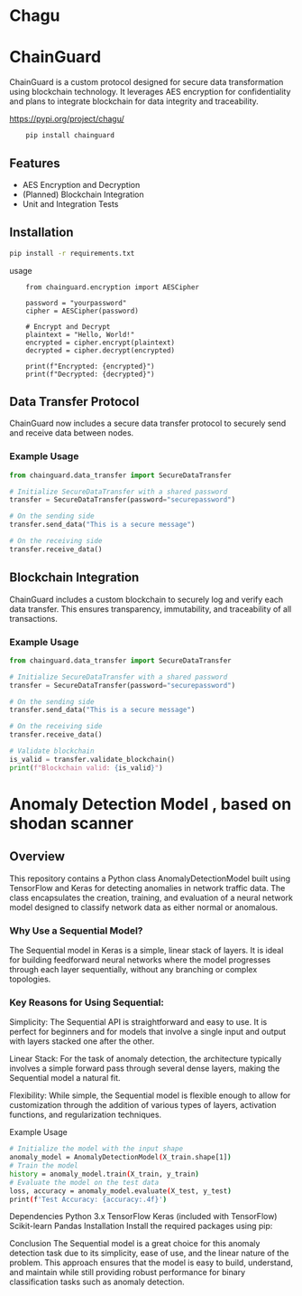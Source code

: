 # Chagu 
# ChainGuard

ChainGuard is a custom protocol designed for secure data transformation using blockchain technology. It leverages AES encryption for confidentiality and plans to integrate blockchain for data integrity and traceability.

https://pypi.org/project/chagu/
```commandline
    pip install chainguard
```
## Features
- AES Encryption and Decryption
- (Planned) Blockchain Integration
- Unit and Integration Tests

## Installation

```bash
pip install -r requirements.txt
```
usage
``` code
    from chainguard.encryption import AESCipher
    
    password = "yourpassword"
    cipher = AESCipher(password)
    
    # Encrypt and Decrypt
    plaintext = "Hello, World!"
    encrypted = cipher.encrypt(plaintext)
    decrypted = cipher.decrypt(encrypted)
    
    print(f"Encrypted: {encrypted}")
    print(f"Decrypted: {decrypted}")

```
## Data Transfer Protocol

ChainGuard now includes a secure data transfer protocol to securely send and receive data between nodes.

### Example Usage

```python
from chainguard.data_transfer import SecureDataTransfer

# Initialize SecureDataTransfer with a shared password
transfer = SecureDataTransfer(password="securepassword")

# On the sending side
transfer.send_data("This is a secure message")

# On the receiving side
transfer.receive_data()
```


## Blockchain Integration

ChainGuard includes a custom blockchain to securely log and verify each data transfer. This ensures transparency, immutability, and traceability of all transactions.

### Example Usage

```python
from chainguard.data_transfer import SecureDataTransfer

# Initialize SecureDataTransfer with a shared password
transfer = SecureDataTransfer(password="securepassword")

# On the sending side
transfer.send_data("This is a secure message")

# On the receiving side
transfer.receive_data()

# Validate blockchain
is_valid = transfer.validate_blockchain()
print(f"Blockchain valid: {is_valid}")
```
# Anomaly Detection Model , based on shodan scanner
## Overview
This repository contains a Python class AnomalyDetectionModel built using TensorFlow and Keras
for detecting anomalies in network traffic data. The class encapsulates the creation, training,
and evaluation of a neural network model designed to classify network data as either normal or anomalous.

### Why Use a Sequential Model?
The Sequential model in Keras is a simple, linear stack of layers. 
It is ideal for building feedforward neural networks where the model 
progresses through each layer sequentially, without any branching or complex topologies.

### Key Reasons for Using Sequential:

Simplicity: The Sequential API is straightforward and easy to use. It is perfect for beginners and 
for models that involve a single input and output with layers stacked one after the other.

Linear Stack: For the task of anomaly detection, the architecture typically involves a simple
forward pass through several dense layers, making the Sequential model a natural fit.

Flexibility: While simple, the Sequential model is flexible enough to allow for customization
through the addition of various types of layers, activation functions, and regularization techniques.

Example Usage
```bash
# Initialize the model with the input shape
anomaly_model = AnomalyDetectionModel(X_train.shape[1])
# Train the model
history = anomaly_model.train(X_train, y_train)
# Evaluate the model on the test data
loss, accuracy = anomaly_model.evaluate(X_test, y_test)
print(f'Test Accuracy: {accuracy:.4f}')
```

Dependencies
Python 3.x
TensorFlow
Keras (included with TensorFlow)
Scikit-learn
Pandas
Installation
Install the required packages using pip:

Conclusion
The Sequential model is a great choice for this anomaly detection task due to its simplicity,
ease of use, and the linear nature of the problem. This approach ensures that the model is easy
to build, understand, and maintain while still providing robust performance for binary classification
tasks such as anomaly detection.